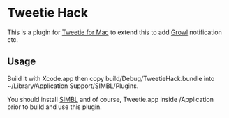 Tweetie Hack
============

This is a plugin for [Tweetie for Mac](http://www.atebits.com/tweetie-mac/) to extend this to add [Growl](http://growl.info/) notification etc.

Usage
-----

Build it with Xcode.app then copy build/Debug/TweetieHack.bundle into ~/Library/Application Support/SIMBL/Plugins.

You should install [SIMBL](http://www.culater.net/software/SIMBL/SIMBL.php) and of course, Tweetie.app inside /Application prior to build and use this plugin.
